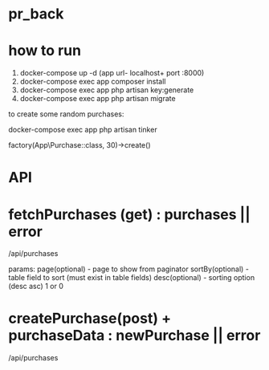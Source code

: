 # pr_back 

# how to run

1. docker-compose up -d (app url- localhost+ port :8000)
2. docker-compose exec app composer install
3. docker-compose exec app php artisan key:generate
4. docker-compose exec app php artisan migrate

to create some random purchases:

docker-compose exec app php artisan tinker 

factory(App\Purchase::class, 30)->create()

# API

# fetchPurchases (get) : purchases || error
/api/purchases

params:
page(optional) - page to show from paginator
sortBy(optional) - table field to sort (must exist in table fields)
desc(optional) - sorting option (desc asc) 1 or 0 

# createPurchase(post) + purchaseData : newPurchase || error
/api/purchases
